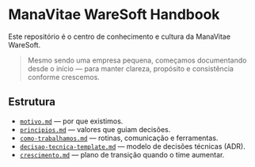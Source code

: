 # ManaVitae WareSoft Handbook

Este repositório é o centro de conhecimento e cultura da ManaVitae WareSoft.

> Mesmo sendo uma empresa pequena, começamos documentando desde o início — para manter clareza, propósito e consistência conforme crescemos.

## Estrutura
- [`motivo.md`](docs/motivo.md) — por que existimos.
- [`principios.md`](docs/principios.md) — valores que guiam decisões.
- [`como-trabalhamos.md`](docs/como-trabalhamos.md) — rotinas, comunicação e ferramentas.
- [`decisao-tecnica-template.md`](docs/decisao-tecnica-template.md) — modelo de decisões técnicas (ADR).
- [`crescimento.md`](docs/crescimento.md) — plano de transição quando o time aumentar.
